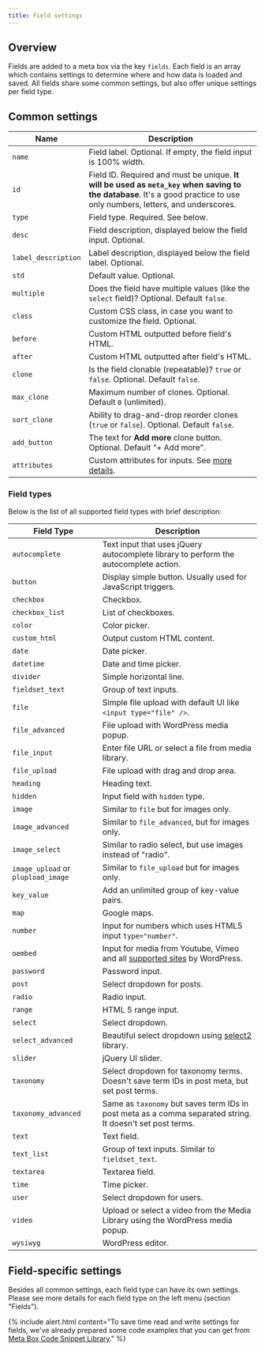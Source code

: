 ```yaml
---
title: Field settings
---
```


## Overview

Fields are added to a meta box via the key `fields`. Each field is an array which contains settings to determine where and how data is loaded and saved. All fields share some common settings, but also offer unique settings per field type.

## Common settings

Name | Description
--- | ---
`name` | Field label. Optional. If empty, the field input is 100% width.
`id` | Field ID. Required and must be unique. **It will be used as `meta_key` when saving to the database**. It's a good practice to use only numbers, letters, and underscores.
`type` | Field type. Required. See below.
`desc` | Field description, displayed below the field input. Optional.
`label_description` | Label description, displayed below the field label. Optional.
`std` | Default value. Optional.
`multiple`|Does the field have multiple values (like the `select` field)? Optional. Default `false`.
`class` | Custom CSS class, in case you want to customize the field. Optional.
`before` | Custom HTML outputted before field's HTML.
`after` | Custom HTML outputted after field's HTML.
`clone` | Is the field clonable (repeatable)? `true` or `false`. Optional. Default `false`.
`max_clone`|Maximum number of clones. Optional. Default `0` (unlimited).
`sort_clone`|Ability to drag-and-drop reorder clones (`true` or `false`). Optional. Default `false`.
`add_button`|The text for **Add more** clone button. Optional. Default "+ Add more".
`attributes` | Custom attributes for inputs. See [more details](/custom-attributes/).

### Field types

Below is the list of all supported field types with brief description:

Field Type | Description
--- | ---
`autocomplete` | Text input that uses jQuery autocomplete library to perform the autocomplete action.
`button` | Display simple button. Usually used for JavaScript triggers.
`checkbox` | Checkbox.
`checkbox_list` | List of checkboxes.
`color` | Color picker.
`custom_html` | Output custom HTML content.
`date` | Date picker.
`datetime` | Date and time picker.
`divider` | Simple horizontal line.
`fieldset_text` | Group of text inputs.
`file` | Simple file upload with default UI like `<input type="file" />`.
`file_advanced` | File upload with WordPress media popup.
`file_input` | Enter file URL or select a file from media library.
`file_upload` | File upload with drag and drop area.
`heading` | Heading text.
`hidden` | Input field with `hidden` type.
`image` | Similar to `file` but for images only.
`image_advanced` | Similar to `file_advanced`, but for images only.
`image_select` | Similar to radio select, but use images instead of "radio".
`image_upload` or `plupload_image` | Similar to `file_upload` but for images only.
`key_value` | Add an unlimited group of key-value pairs.
`map` | Google maps.
`number` | Input for numbers which uses HTML5 input `type="number"`.
`oembed` | Input for media from Youtube, Vimeo and all [supported sites](https://codex.wordpress.org/Embeds) by WordPress.
`password` | Password input.
`post` | Select dropdown for posts.
`radio` | Radio input.
`range` | HTML 5 range input.
`select` | Select dropdown.
`select_advanced` | Beautiful select dropdown using [select2](https://select2.github.io) library.
`slider` | jQuery UI slider.
`taxonomy` | Select dropdown for taxonomy terms. Doesn't save term IDs in post meta, but set post terms.
`taxonomy_advanced`|Same as `taxonomy` but saves term IDs in post meta as a comma separated string. It doesn't set post terms.
`text` | Text field.
`text_list` | Group of text inputs. Similar to `fieldset_text`.
`textarea` | Textarea field.
`time` | Time picker.
`user` | Select dropdown for users.
`video` | Upload or select a video from the Media Library using the WordPress media popup.
`wysiwyg` | WordPress editor.

## Field-specific settings

Besides all common settings, each field type can have its own settings. Please see more details for each field type on the left menu (section "Fields").

{% include alert.html content="To save time read and write settings for fields, we've already prepared some code examples that you can get from [Meta Box Code Snippet Library](https://github.com/wpmetabox/library/)." %}
